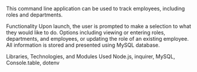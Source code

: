 This command line application can be used to track employees, including roles and departments.

Functionality
Upon launch, the user is prompted to make a selection to what they would like to do. Options including viewing or entering roles, departments, and employees, or updating the role of an existing employee. All information is stored and presented using MySQL database.

Libraries, Technologies, and Modules Used
Node.js, inquirer, MySQL, Console.table, dotenv
